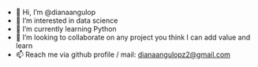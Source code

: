 - 👋 Hi, I’m @dianaangulop
- 👀 I’m interested in data science
- 🌱 I’m currently learning Python
- 💞️ I’m looking to collaborate on any project you think I can add value and learn
- 📫 Reach me via github profile / mail: dianaangulopz2@gmail.com 

<!---
dianaangulop/dianaangulop is a ✨ special ✨ repository because its `README.md` (this file) appears on your GitHub profile.
You can click the Preview link to take a look at your changes.
--->
